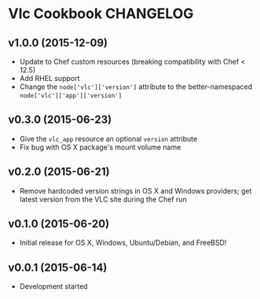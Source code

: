 Vlc Cookbook CHANGELOG
======================

v1.0.0 (2015-12-09)
-------------------
- Update to Chef custom resources (breaking compatibility with Chef < 12.5)
- Add RHEL support
- Change the `node['vlc']['version']` attribute to the better-namespaced
  `node['vlc']['app']['version']`

v0.3.0 (2015-06-23)
-------------------
- Give the `vlc_app` resource an optional `version` attribute
- Fix bug with OS X package's mount volume name

v0.2.0 (2015-06-21)
-------------------
- Remove hardcoded version strings in OS X and Windows providers; get latest
  version from the VLC site during the Chef run

v0.1.0 (2015-06-20)
-------------------
- Initial release for OS X, Windows, Ubuntu/Debian, and FreeBSD!

v0.0.1 (2015-06-14)
-------------------
- Development started
